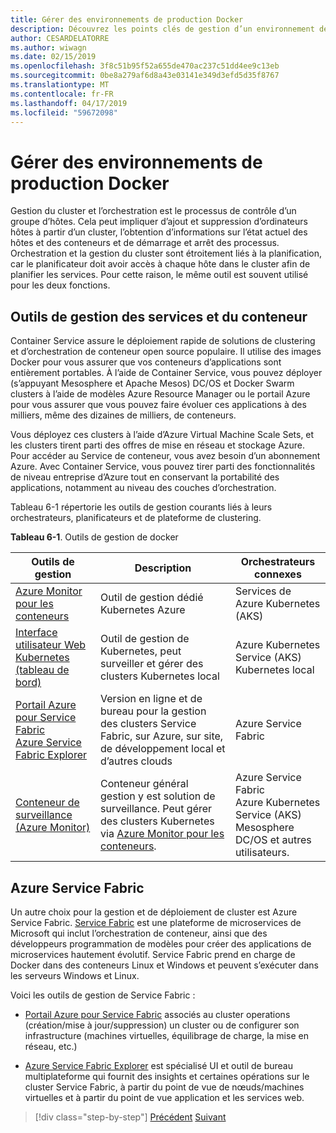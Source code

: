 ```yaml
---
title: Gérer des environnements de production Docker
description: Découvrez les points clés de gestion d’un environnement de production basées sur le conteneur.
author: CESARDELATORRE
ms.author: wiwagn
ms.date: 02/15/2019
ms.openlocfilehash: 3f8c51b95f52a655de470ac237c51dd4ee9c13eb
ms.sourcegitcommit: 0be8a279af6d8a43e03141e349d3efd5d35f8767
ms.translationtype: MT
ms.contentlocale: fr-FR
ms.lasthandoff: 04/17/2019
ms.locfileid: "59672098"
---
```

# <a name="manage-production-docker-environments"></a>Gérer des environnements de production Docker

Gestion du cluster et l’orchestration est le processus de contrôle d’un groupe d’hôtes. Cela peut impliquer d’ajout et suppression d’ordinateurs hôtes à partir d’un cluster, l’obtention d’informations sur l’état actuel des hôtes et des conteneurs et de démarrage et arrêt des processus. Orchestration et la gestion du cluster sont étroitement liés à la planification, car le planificateur doit avoir accès à chaque hôte dans le cluster afin de planifier les services. Pour cette raison, le même outil est souvent utilisé pour les deux fonctions.

## <a name="container-service-and-management-tools"></a>Outils de gestion des services et du conteneur

Container Service assure le déploiement rapide de solutions de clustering et d’orchestration de conteneur open source populaire. Il utilise des images Docker pour vous assurer que vos conteneurs d’applications sont entièrement portables. À l’aide de Container Service, vous pouvez déployer (s’appuyant Mesosphere et Apache Mesos) DC/OS et Docker Swarm clusters à l’aide de modèles Azure Resource Manager ou le portail Azure pour vous assurer que vous pouvez faire évoluer ces applications à des milliers, même des dizaines de milliers, de conteneurs.

Vous déployez ces clusters à l’aide d’Azure Virtual Machine Scale Sets, et les clusters tirent parti des offres de mise en réseau et stockage Azure. Pour accéder au Service de conteneur, vous avez besoin d’un abonnement Azure. Avec Container Service, vous pouvez tirer parti des fonctionnalités de niveau entreprise d’Azure tout en conservant la portabilité des applications, notamment au niveau des couches d’orchestration.

Tableau 6-1 répertorie les outils de gestion courants liés à leurs orchestrateurs, planificateurs et de plateforme de clustering.

**Tableau 6-1**. Outils de gestion de docker

| Outils de gestion | Description | Orchestrateurs connexes |
|------------------|-------------|-----------------------|
| [Azure Monitor pour les conteneurs](https://docs.microsoft.com/azure/monitoring/monitoring-container-insights-overview) | Outil de gestion dédié Kubernetes Azure | Services de Azure Kubernetes (AKS) |
| [Interface utilisateur Web Kubernetes (tableau de bord)](https://kubernetes.io/docs/tasks/access-application-cluster/web-ui-dashboard/) | Outil de gestion de Kubernetes, peut surveiller et gérer des clusters Kubernetes local | Azure Kubernetes Service (AKS)<br/>Kubernetes local |
| [Portail Azure pour Service Fabric](https://docs.microsoft.com/azure/service-fabric/service-fabric-cluster-creation-via-portal)<br/>[Azure Service Fabric Explorer](https://docs.microsoft.com/azure/service-fabric/service-fabric-visualizing-your-cluster) | Version en ligne et de bureau pour la gestion des clusters Service Fabric, sur Azure, sur site, de développement local et d’autres clouds | Azure Service Fabric |
| [Conteneur de surveillance (Azure Monitor)](https://docs.microsoft.com/azure/azure-monitor/insights/containers) | Conteneur général gestion y est solution de surveillance. Peut gérer des clusters Kubernetes via [Azure Monitor pour les conteneurs](https://docs.microsoft.com/azure/monitoring/monitoring-container-insights-overview). | Azure Service Fabric<br/>Azure Kubernetes Service (AKS)<br/>Mesosphere DC/OS et autres utilisateurs. |

## <a name="azure-service-fabric"></a>Azure Service Fabric

Un autre choix pour la gestion et de déploiement de cluster est Azure Service Fabric. [Service Fabric](https://azure.microsoft.com/services/service-fabric/) est une plateforme de microservices de Microsoft qui inclut l’orchestration de conteneur, ainsi que des développeurs programmation de modèles pour créer des applications de microservices hautement évolutif. Service Fabric prend en charge de Docker dans des conteneurs Linux et Windows et peuvent s’exécuter dans les serveurs Windows et Linux.

Voici les outils de gestion de Service Fabric :

- [Portail Azure pour Service Fabric](https://docs.microsoft.com/azure/service-fabric/service-fabric-cluster-creation-via-portal) associés au cluster operations (création/mise à jour/suppression) un cluster ou de configurer son infrastructure (machines virtuelles, équilibrage de charge, la mise en réseau, etc.)

- [Azure Service Fabric Explorer](https://docs.microsoft.com/azure/service-fabric/service-fabric-visualizing-your-cluster) est spécialisé UI et outil de bureau multiplateforme qui fournit des insights et certaines opérations sur le cluster Service Fabric, à partir du point de vue de nœuds/machines virtuelles et à partir du point de vue application et les services web.

>[!div class="step-by-step"]
>[Précédent](run-microservices-based-applications-in-production.md)
>[Suivant](monitor-containerized-application-services.md)

